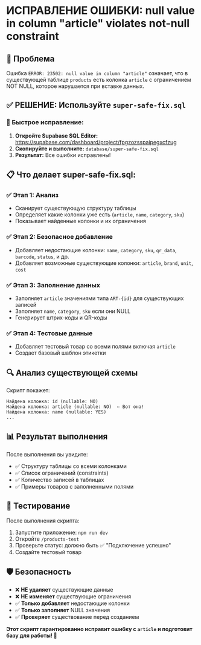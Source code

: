 # ИСПРАВЛЕНИЕ ОШИБКИ: null value in column "article" violates not-null constraint

## 🎯 Проблема

Ошибка `ERROR: 23502: null value in column "article"` означает, что в существующей таблице
`products` есть колонка `article` с ограничением NOT NULL, которое нарушается при вставке данных.

## ✅ РЕШЕНИЕ: Используйте `super-safe-fix.sql`

### 🚀 Быстрое исправление:

1. **Откройте Supabase SQL Editor:** https://supabase.com/dashboard/project/fpgzozsspaipegxcfzug
2. **Скопируйте и выполните:** `database/super-safe-fix.sql`
3. **Результат:** Все ошибки исправлены!

## 📋 Что делает super-safe-fix.sql:

### ✅ Этап 1: Анализ

- Сканирует существующую структуру таблицы
- Определяет какие колонки уже есть (`article`, `name`, `category`, `sku`)
- Показывает найденные колонки и их ограничения

### ✅ Этап 2: Безопасное добавление

- Добавляет недостающие колонки: `name`, `category`, `sku`, `qr_data`, `barcode`, `status`, и др.
- Добавляет возможные существующие колонки: `article`, `brand`, `unit`, `cost`

### ✅ Этап 3: Заполнение данных

- Заполняет `article` значениями типа `ART-{id}` для существующих записей
- Заполняет `name`, `category`, `sku` если они NULL
- Генерирует штрих-коды и QR-коды

### ✅ Этап 4: Тестовые данные

- Добавляет тестовый товар со всеми полями включая `article`
- Создает базовый шаблон этикетки

## 🔍 Анализ существующей схемы

Скрипт покажет:

```
Найдена колонка: id (nullable: NO)
Найдена колонка: article (nullable: NO)  ← Вот она!
Найдена колонка: name (nullable: YES)
...
```

## 📊 Результат выполнения

После выполнения вы увидите:

- ✅ Структуру таблицы со всеми колонками
- ✅ Список ограничений (constraints)
- ✅ Количество записей в таблицах
- ✅ Примеры товаров с заполненными полями

## 🧪 Тестирование

После выполнения скрипта:

1. Запустите приложение: `npm run dev`
2. Откройте `/products-test`
3. Проверьте статус: должно быть ✅ "Подключение успешно"
4. Создайте тестовый товар

## 🛡️ Безопасность

- ❌ **НЕ удаляет** существующие данные
- ❌ **НЕ изменяет** существующие ограничения
- ✅ **Только добавляет** недостающие колонки
- ✅ **Только заполняет** NULL значения
- ✅ **Проверяет** существование перед созданием

**Этот скрипт гарантированно исправит ошибку с `article` и подготовит базу для работы! 🎉**
